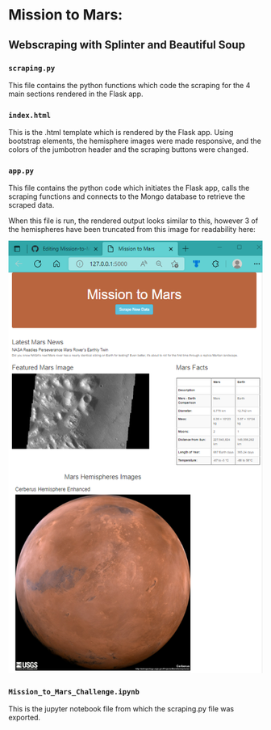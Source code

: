 # Mission to Mars:
## Webscraping with Splinter and Beautiful Soup

### `scraping.py`

This file contains the python functions which code the scraping for the 4 main sections rendered in the Flask app.

### `index.html`

This is the .html template which is rendered by the Flask app.
Using bootstrap elements, the hemisphere images were made responsive, and the colors of the jumbotron header and the scraping buttons were changed.

### `app.py`

This file contains the python code which initiates the Flask app, calls the scraping functions and connects to the Mongo database to retrieve the scraped data.

When this file is run, the rendered output looks similar to this, however 3 of the hemispheres have been truncated from this image for readability here:

![rendered](https://github.com/lnshewmo/Mission-to-Mars/blob/main/index_rendered.png)

### `Mission_to_Mars_Challenge.ipynb`

This is the jupyter notebook file from which the scraping.py file was exported.


